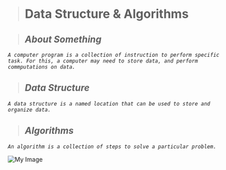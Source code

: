 > # **Data Structure & Algorithms**

> ## ***About Something***

*`A computer program is a collection of instruction to perform specific task. For this, a computer may need to store data, and perform commputations on data.`*

> ## ***Data Structure***

*`A data structure is a named location that can be used to store and organize data.`*

> ## ***Algorithms***

_`An algorithm is a collection of steps to solve a particular problem.`_

![My Image](/home/shivam/Pictures/Wallpapers/god-6308823.jpg?raw=true "Title")